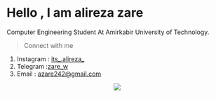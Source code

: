 # Hello , I am alireza zare

Computer Engineering Student At Amirkabir University of Technology.
>Connect with me
 1. Instagram : [its_.alireza_](instagram.com/its_.alireza_) 
 2. Telegram :[zare_w](t.me/zare_w) 
 3. Email : azare242@gmail.com


<div align="center"><img src="https://github-readme-stats.vercel.app/api?username=azare242&show_icons=true&count_private=true&hide_border=true" align="center" /></div>
